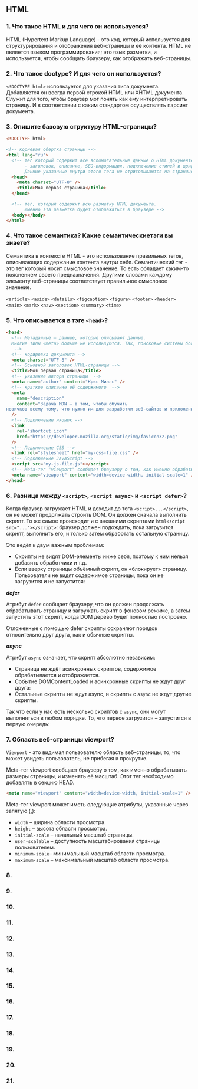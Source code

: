 ## HTML

### 1. Что такое HTML и для чего он используется?

HTML (Hypertext Markup Language) - это код, который используется для структурирования и отображения веб-страницы и её контента.
HTML не является языком программирования; это язык разметки, и используется, чтобы сообщать браузеру, как отображать веб-страницы.

### 2. Что такое doctype? И для чего он используется?

`<!DOCTYPE html>` используется для указания типа документа.
Добавляется он всегда первой строкой HTML или XHTML документа. Служит для того, чтобы браузер мог понять как ему интерпретировать страницу. И в соответствии с каким стандартом осуществлять парсинг документа.

### 3. Опишите базовую структуру HTML-страницы?

```html
<!DOCTYPE html>

<!-- корневая обертка страницы -->
<html lang="ru">
  <!-- тег который содержит все вспомогательные данные о HTML документе:
       - заголовок, описание, SEO-информация, подключение стилей и шрифтов, скриптов, meta-информация.
       Данные указанные внутри этого тега не отрисовываются на странице-->
  <head>
    <meta charset="UTF-8" />
    <title>Моя первая страница</title>
  </head>

  <!-- тег, который содержит всю разметку HTML документа. 
       Именно эта разметка будет отображаться в браузере -->
  <body></body>
</html>
```

### 4. Что такое семантика? Какие семантическиетэги вы знаете?

Семантика в контексте HTML - это использование правильных тегов, описывающих содержание контента внутри себя. Семантический тег - это тег который носит смысловое значение. То есть обладает каким-то пояснением своего предназначения. Другими словами каждому элементу веб-страницы соответствует правильное смысловое значение.

`<article>`
`<aside>`
`<details>`
`<figcaption>`
`<figure>`
`<footer>`
`<header>`
`<main>`
`<mark>`
`<nav>`
`<section>`
`<summary>`
`<time>`

### 5. Что описывается в тэге `<head>`?

```html
<head>
  <!-- Метаданные — данные, которые описывают данные.
  Многие типы <meta> больше не используются. Так, поисковые системы больше не используют данные из элемента <meta type="keywords" content="ваши, ключевые, слова, введите, здесь">
   -->
  <!-- кодировка документа -->
  <meta charset="UTF-8" />
  <!-- Основной заголовок HTML-страницы -->
  <title>Моя первая страница</title>
  <!-- указание автора страницы  -->
  <meta name="author" content="Крис Миллс" />
  <!-- краткое описание её содержимого  -->
  <meta
    name="description"
    content="Задача MDN — в том, чтобы обучить
новичков всему тому, что нужно им для разработки веб-сайтов и приложений."
  />
  <!-- Подключение иконок -->
  <link
    rel="shortcut icon"
    href="https://developer.mozilla.org/static/img/favicon32.png"
  />
  <!-- Подключение CSS -->
  <link rel="stylesheet" href="my-css-file.css" />
  <!-- Подключение JavaScript -->
  <script src="my-js-file.js"></script>
  <!-- Meta-тег "viewport" сообщает браузеру о том, как именно обрабатывать размеры страницы, и изменять её масштаб -->
  <meta name="viewport" content="width=device-width, initial-scale=1" />
</head>
```

### 6. Разница между `<script>`, `<script async>` и `<script defer>`?

Когда браузер загружает HTML и доходит до тега `<script>...</script>`, он не может продолжать строить DOM. Он должен сначала выполнить скрипт. То же самое происходит и с внешними скриптами `html<script src="..."></script>`: браузер должен подождать, пока загрузится скрипт, выполнить его, и только затем обработать остальную страницу.

Это ведёт к двум важным проблемам:

- Скрипты не видят DOM-элементы ниже себя, поэтому к ним нельзя добавить обработчики и т.д.
- Если вверху страницы объёмный скрипт, он «блокирует» страницу. Пользователи не видят содержимое страницы, пока он не загрузится и не запустится:

**_defer_**

Атрибут `defer` сообщает браузеру, что он должен продолжать обрабатывать страницу и загружать скрипт в фоновом режиме, а затем запустить этот скрипт, когда DOM дерево будет полностью построено.

Отложенные с помощью defer скрипты сохраняют порядок относительно друг друга, как и обычные скрипты.

**_async_**

Атрибут `async` означает, что скрипт абсолютно независим:

- Страница не ждёт асинхронных скриптов, содержимое обрабатывается и отображается.
- Событие DOMContentLoaded и асинхронные скрипты не ждут друг друга:
- Остальные скрипты не ждут async, и скрипты c `async` не ждут другие скрипты.

Так что если у нас есть несколько скриптов с `async`, они могут выполняться в любом порядке. То, что первое загрузится – запустится в первую очередь:

### 7. Область веб-страницы viewport?

`Viewport` - это видимая пользователю область веб-страницы, то, что может увидеть пользователь, не прибегая к прокрутке.

Meta-тег viewport сообщает браузеру о том, как именно обрабатывать размеры страницы, и изменять её масштаб. Этот тег необходимо добавлять в секцию HEAD.

```html
<meta name="viewport" content="width=device-width, initial-scale=1" />
```

Meta-тег viewport может иметь следующие атрибуты, указанные через запятую (,):

- `width` – ширина области просмотра.
- `height` – высота области просмотра.
- `initial-scale` – начальный масштаб страницы.
- `user-scalable` – доступность масштабирования страницы пользователем.
- `minimum-scale`– минимальный масштаб области просмотра.
- `maximum-scale` – максимальный масштаб области просмотра.

### 8.

### 9.

### 10.

### 11.

### 12.

### 13.

### 14.

### 15.

### 16.

### 17.

### 18.

### 19.

### 20.

### 21.

